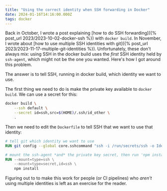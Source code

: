 ```yaml
---
title: "Using the correct identity when SSH forwarding in Docker"
date: 2024-01-16T14:16:00.000Z
tags: docker
---
```


Back in October, I wrote a post explaining [how to do SSH forwarding]({% post_url 2023/2023-10-02-docker-ssh %}) with
`docker build`. In November, I wrote about [how to use multiple SSH identities with git]({% post_url
2023/2023-11-17-multiple-git-identities %}). Unfortunately, these don't always mix: using SSH in the docker build uses
the _first_ SSH identity held by `ssh-agent`, which might not be the one you wanted. Here's how I got around this
problem.

The answer is to tell SSH, running in docker build, which identity we want to use.

The first thing we need to do is make the private key available to `docker build`. We can use a secret for this:

```sh
docker build \
    --ssh default \
    --secret id=ssh,src=$(HOME)/.ssh/id_other \
    .
```

Then we need to edit the `Dockerfile` to tell SSH that we want to use that identity:

```dockerfile
# tell git which identity we want to use
RUN git config --global core.sshcommand "ssh -i /run/secrets/ssh -o IdentitiesOnly=yes"

# mount the ssh-agent *and* the private key secret, then run 'npm install' (or whatever)
RUN --mount=type=ssh \
    --mount=type=secret,id=ssh \
    npm install
```

Figuring out to to make this work for people (or CI pipelines) who _aren't_ using multiple identities is left as an
exercise for the reader.